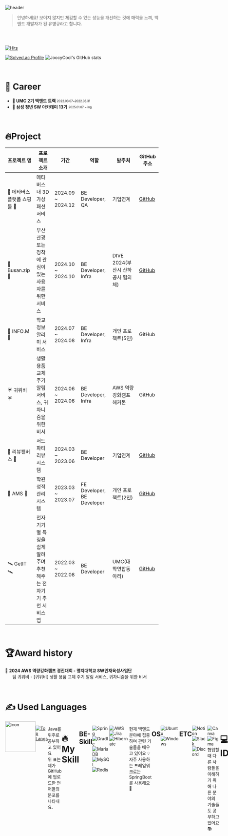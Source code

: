 ![header](https://capsule-render.vercel.app/api?type=waving&color=0:E8FFCE,100:ACFADF&height=300&section=header&text=Gyulguma's%20Github&desc=Welcome%20here%20👋&fontSize=70&animation=fadeIn&fontAlignY=40&descAlign=80)

> 안녕하세요! 보이지 않지만 체감할 수 있는 성능을 개선하는 것에 매력을 느껴, 백엔드 개발자가 된 유병규라고 합니다.

<br/>
<br/>

[![Hits](https://hits.seeyoufarm.com/api/count/incr/badge.svg?url=https%3A%2F%2Fgithub.com%2Fsean2337&count_bg=%230B666A&title_bg=%23071952&icon=iconify.svg&icon_color=%23E7E7E7&title=vistor&edge_flat=false)](https://hits.seeyoufarm.com)

[![Solved.ac Profile](http://mazassumnida.wtf/api/v2/generate_badge?boj=ybg6539)](https://solved.ac/ybg6539/)
![JoocyCool's GitHub stats](https://github-readme-stats.vercel.app/api?username=Gyulguma&&show_icons=true&theme=solarized-light&rank_icon=github)


<br/>

# 🚀 Career
- **📗 UMC 2기 백엔드 트랙** <sub><sup>2022.03.07~2022.08.31</sup></sub>
- **📘 삼성 청년 SW 아카데미 13기** <sub><sup>2025.01.07 ~ ing</sup></sub>

<br/>

# 🔥Project <!--([포트폴리오](https://cold-jade-789.notion.site/11b8ea6a2bdb80d79ff0c817c40498bf?pvs=74))-->
| 프로젝트 명 | 프로젝트 소개 | 기간 | 역할 | 발주처 | GitHub 주소 |
|-------------|---------------|------|------|--------|-------------|
| 📘 메타버스 플랫폼 쇼핑몰 📘 | 메타버스 내 3D 가상 패션 서비스  | 2024.09 ~ 2024.12 | BE Developer, QA | 기업연계 | [GitHub](https://github.com/MJU-TeamProject2/MJU-BE) |
| 🚛 Busan.zip 🚛 | 부산 관광 또는 정착에 관심이 있는 사용자를 위한 서비스 | 2024.10 ~ 2024.10 | BE Developer, Infra | DIVE 2024(부산시 산하공사 협의체) | [GitHub](https://github.com/orgs/dive-2024-busanzip/repositories) |
| 🚙 INFO.M 🚙 | 학교 정보 알리미 서비스 | 2024.07 ~ 2024.08 | BE Developer, Infra | 개인 프로젝트(5인) | GitHub<!--(https://github.com/MJU-Application/BE/branches/all)--> | 
| ☔️ 귀위비 ☔️ | 생활 용품 교체 주기 알림 서비스, 귀차니즘을 위한 비서 | 2024.06 ~ 2024.06 | BE Developer, Infra | AWS 역량강화캠프 해커톤 | GitHub<!--(https://github.com/hongkikii/gwibi)--> |
| 🚗 리뷰캔버스 🚗 | 서드 파티 리뷰 시스템 | 2024.03 ~ 2023.06 | BE Developer | 기업연계 | [GitHub](https://github.com/review-canvas/review-canvas-back) |
| 📝 AMS 📝 | 학원 성적 관리 시스템 | 2023.03 ~ 2023.07 | FE Developer, BE Developer | 개인 프로젝트(2인) | [GitHub](https://github.com/Gyulguma/AMS?tab=readme-ov-file) |
| 🛰️ GetIT 🛰️ | 전자기기별 특징을 쉽게 알려주며 추천해주는 전자기기 추천 서비스 앱 | 2022.03 ~ 2022.08 | BE Developer | UMC(대학연합동아리) | [GitHub](https://github.com/UMC-GetIT/GetIT-server?tab=readme-ov-file) |


<br/>

# 🏆Award history
🥇 **2024 AWS 역량강화캠프 경진대회 - 명지대학교 SW인재육성사업단** 
<br/>&nbsp;&nbsp;&nbsp;&nbsp;&nbsp;&nbsp;팀 귀위비 - [귀위비] 생활 용품 교체 주기 알림 서비스, 귀차니즘을 위한 비서
<br/>


<br/>


# ✍ Used Languages
<div style="display: flex; align-items: flex-start;"><img src="https://techstack-generator.vercel.app/java-icon.svg" alt="icon" width="100" height="100" />

<br/>

[![Top Langs](https://github-readme-stats.vercel.app/api/top-langs/?username=Gyulguma&layout=donut)](https://github.com/anuraghazra/github-readme-stats)

Java를 위주로 공부하고 있어요<br/>
위 표는 제가 GitHub에 업로드한 언어들의 분포를 나타내요.

<br/>


# 🔥 My Skill

## BE-Skill
![Spring](https://img.shields.io/badge/spring-%236DB33F.svg?style=for-the-badge&logo=spring&logoColor=white)
![Gradle](https://img.shields.io/badge/Gradle-02303A.svg?style=for-the-badge&logo=Gradle&logoColor=white)
![MariaDB](https://img.shields.io/badge/MariaDB-003545?style=for-the-badge&logo=mariadb&logoColor=white)
![MySQL](https://img.shields.io/badge/mysql-4479A1.svg?style=for-the-badge&logo=mysql&logoColor=white)
![Redis](https://img.shields.io/badge/redis-%23DD0031.svg?style=for-the-badge&logo=redis&logoColor=white)

![AWS](https://img.shields.io/badge/AWS-%23FF9900.svg?style=for-the-badge&logo=amazon-aws&logoColor=white)
![Jira](https://img.shields.io/badge/jira-%230A0FFF.svg?style=for-the-badge&logo=jira&logoColor=white)
![Hibernate](https://img.shields.io/badge/Hibernate-59666C?style=for-the-badge&logo=Hibernate&logoColor=white)

현재 백엔드 분야에 집중하며 관련 기술들을 배우고 있어요 💡<br/>
자주 사용하는 프레임워크로는 SpringBoot를 사용해요 🔧<br/>

## OS
![Ubuntu](https://img.shields.io/badge/Ubuntu-E95420?style=for-the-badge&logo=ubuntu&logoColor=white)
![Windows](https://img.shields.io/badge/Windows-0078D6?style=for-the-badge&logo=windows&logoColor=white)

## ETC
![Notion](https://img.shields.io/badge/Notion-%23000000.svg?style=for-the-badge&logo=notion&logoColor=white)
![Slack](https://img.shields.io/badge/Slack-4A154B?style=for-the-badge&logo=slack&logoColor=white)
![Discord](https://img.shields.io/badge/Discord-%235865F2.svg?style=for-the-badge&logo=discord&logoColor=white)

![Canva](https://img.shields.io/badge/Canva-%2300C4CC.svg?style=for-the-badge&logo=Canva&logoColor=white)
![Figma](https://img.shields.io/badge/figma-%23F24E1E.svg?style=for-the-badge&logo=figma&logoColor=white)
협업할 때 다른 사람들을 이해하기 위해 다른 분야의 기술들도 공부하고 있어요 📚

<br/>

# 💻 My IDEs/Editors
![IntelliJ IDEA](https://img.shields.io/badge/IntelliJIDEA-000000.svg?style=for-the-badge&logo=intellij-idea&logoColor=white)
![Eclipse](https://img.shields.io/badge/Eclipse-FE7A16.svg?style=for-the-badge&logo=Eclipse&logoColor=white)
![PyCharm](https://img.shields.io/badge/pycharm-143?style=for-the-badge&logo=pycharm&logoColor=black&color=black&labelColor=green)
![RStudio](https://img.shields.io/badge/RStudio-4285F4?style=for-the-badge&logo=rstudio&logoColor=white)


저는 보통 백엔드 개발에 익숙한 IntelliJ IDEA를 사용하고 있고, <br/>
다른 언어나 분야를 개발할 때는 위에 언급된 IDE/에디터들을 사용해요 💻<br/>
협업할 때는 Git을 사용해요 🤝

<br/>
<!--
# 🤔 My SNS
 <a href="https://velog.io/@sean2337" target="Velog_sean2337"><img src="https://img.shields.io/badge/velog-20C997?style=for-the-badge&logo=Velog&logoColor=white"></a>
 [![Instagram](https://img.shields.io/badge/Instagram-%23E4405F.svg?style=for-the-badge&logo=Instagram&logoColor=white&link=https://instagram.com/joosi_cool?igshid=MmIzYWVlNDQ5Yg==)](https://instagram.com/joosi_cool?igshid=MmIzYWVlNDQ5Yg==)
 -->
